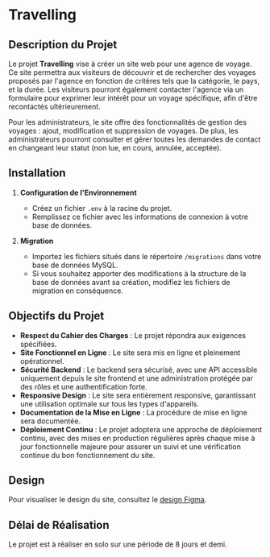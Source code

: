 # Travelling

## Description du Projet

Le projet **Travelling** vise à créer un site web pour une agence de voyage. Ce site permettra aux visiteurs de découvrir et de rechercher des voyages proposés par l'agence en fonction de critères tels que la catégorie, le pays, et la durée. Les visiteurs pourront également contacter l'agence via un formulaire pour exprimer leur intérêt pour un voyage spécifique, afin d'être recontactés ultérieurement.

Pour les administrateurs, le site offre des fonctionnalités de gestion des voyages : ajout, modification et suppression de voyages. De plus, les administrateurs pourront consulter et gérer toutes les demandes de contact en changeant leur statut (non lue, en cours, annulée, acceptée).

## Installation

1. **Configuration de l'Environnement**
   - Créez un fichier `.env` à la racine du projet.
   - Remplissez ce fichier avec les informations de connexion à votre base de données.

2. **Migration**
   - Importez les fichiers situés dans le répertoire `/migrations` dans votre base de données MySQL.
   - Si vous souhaitez apporter des modifications à la structure de la base de données avant sa création, modifiez les fichiers de migration en conséquence.

## Objectifs du Projet

- **Respect du Cahier des Charges** : Le projet répondra aux exigences spécifiées.
- **Site Fonctionnel en Ligne** : Le site sera mis en ligne et pleinement opérationnel.
- **Sécurité Backend** : Le backend sera sécurisé, avec une API accessible uniquement depuis le site frontend et une administration protégée par des rôles et une authentification forte.
- **Responsive Design** : Le site sera entièrement responsive, garantissant une utilisation optimale sur tous les types d'appareils.
- **Documentation de la Mise en Ligne** : La procédure de mise en ligne sera documentée.
- **Déploiement Continu** : Le projet adoptera une approche de déploiement continu, avec des mises en production régulières après chaque mise à jour fonctionnelle majeure pour assurer un suivi et une vérification continue du bon fonctionnement du site.

## Design

Pour visualiser le design du site, consultez le [design Figma](https://www.figma.com/design/1nJLtS3FN03uEWhfou1mIo/Untitled?node-id=0-1&t=oMOfb8WjpYaOodjy-1). 

## Délai de Réalisation

Le projet est à réaliser en solo sur une période de 8 jours et demi.
